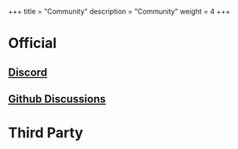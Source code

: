 +++
title = "Community"
description = "Community"
weight = 4
+++
# Official 

## [Discord](https://discord.gg/zfAAUbgGr4)

## [Github Discussions](https://github.com/erg-lang/erg/discussions)

# Third Party
